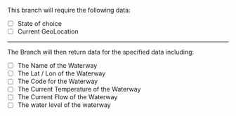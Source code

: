 This branch will require the following data: 
- [ ] State of choice
- [ ] Current GeoLocation
--- 
The Branch will then return data for the specified data including: 
- [ ] The Name of the Waterway
- [ ] The Lat / Lon of the Waterway
- [ ] The Code for the Waterway
- [ ] The Current Temperature of the Waterway 
- [ ] The Current Flow of the Waterway 
- [ ] The water level of the waterway 